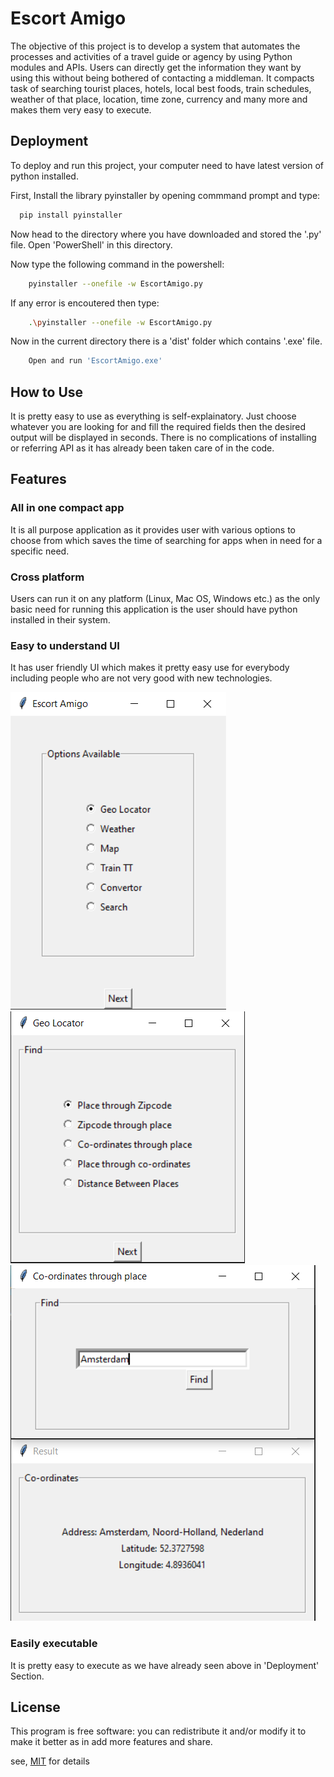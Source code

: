 
# Escort Amigo

The objective of this project
is to develop a system that automates the
processes and activities of a travel guide
or agency by using Python modules and APIs.
Users can directly get the information they want by using this without being bothered of contacting a middleman. It compacts task of searching
tourist places, hotels, local best foods, train schedules, 
weather of that place, location, time zone, currency
and many more and makes them very easy to execute.


## Deployment

To deploy and run this project, your computer need to have latest version of python installed.


First, Install the library pyinstaller by opening commmand prompt and type:
```bash
  pip install pyinstaller
```

Now head to the directory where you have downloaded and stored the '.py' file.
Open 'PowerShell' in this directory.

Now type the following command in the powershell:
```bash
    pyinstaller --onefile -w EscortAmigo.py
```

If any error is encoutered then type:
```bash
    .\pyinstaller --onefile -w EscortAmigo.py
```

Now in the current directory there is a 'dist' folder which contains '.exe' file.
```bash
    Open and run 'EscortAmigo.exe'
```
## How to Use

It is pretty easy to use as everything is self-explainatory.
Just choose whatever you are looking for and fill the required fields then the desired output will be displayed in seconds.
 There is no complications of installing or referring API as it has already been taken care of in the code.
## Features

### All in one compact app
It is all purpose application as it provides user with various options to choose from which saves the time of searching for apps when in need for a specific need. 
### Cross platform
Users can run it on any platform (Linux, Mac OS, Windows etc.) as the only basic need for running this application is the user should have python installed in their system.
### Easy to understand UI
It has user friendly UI which makes it pretty easy use for everybody including people who are not very good with new technologies.

<img src="images/image.PNG" />

<img src="images/image_1.PNG" />
<img src="images/image_2.PNG" />

### Easily executable
It is pretty easy to execute as we have already seen above in 'Deployment' Section.



## License

This program is free software: you can redistribute it and/or modify it to make it better as in add more features and share. 

see, [MIT](https://choosealicense.com/licenses/mit/) for details

